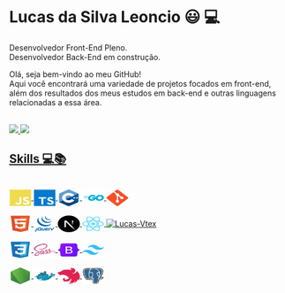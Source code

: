 # Lucas da Silva Leoncio :smiley: :computer:

Desenvolvedor Front-End Pleno. <br />
Desenvolvedor Back-End em construção. <br />

<p>Olá, seja bem-vindo ao meu GitHub! <br /> Aqui você encontrará uma variedade de projetos focados em front-end, além dos resultados dos meus estudos em back-end e outras linguagens relacionadas a essa área.</p>
<br />
<div>
  <a href="https://github.com/lucasdksan">
  <img height="190em" src="https://github-readme-stats.vercel.app/api?username=lucasdksan&show_icons=true&theme=tokyonight&include_all_commits=true&count_private=true"/>
  <img height="190em" src="https://github-readme-stats.vercel.app/api/top-langs/?username=lucasdksan&layout=compact&langs_count=7&theme=tokyonight"/>
</div>
  
## Skills 💻📚
  
<div style="display: inline_block"><br />
  <div>
    <img align="center" alt="Lucas-Js" height="30" width="40" src="https://raw.githubusercontent.com/devicons/devicon/master/icons/javascript/javascript-plain.svg" />
    <img align="center" alt="Lucas-Ts" height="30" width="40" src="https://raw.githubusercontent.com/devicons/devicon/master/icons/typescript/typescript-plain.svg"/>
    <img align="center" alt="Lucas-Cpp" height="30" width="40" src="https://github.com/devicons/devicon/blob/master/icons/cplusplus/cplusplus-original.svg" />
    <img align="center" alt="Lucas-Go" height="30" width="40" src="https://github.com/devicons/devicon/blob/master/icons/go/go-original-wordmark.svg" />
    <img align="center" alt="Lucas-Git" height="30" width="40" src="https://github.com/devicons/devicon/blob/master/icons/git/git-original.svg" />
  </div>
  <br />
  <div>
    <img align="center" alt="Lucas-HTML" height="30" width="40" src="https://raw.githubusercontent.com/devicons/devicon/master/icons/html5/html5-original.svg" />  
    <img align="center" alt="Lucas-JQuery" height="30" width="40" src="https://github.com/devicons/devicon/blob/master/icons/jquery/jquery-plain-wordmark.svg" />
    <img align="center" alt="Lucas-Nextjs" height="30" width="40" src="https://github.com/devicons/devicon/blob/master/icons/nextjs/nextjs-original.svg" />
    <img align="center" alt="Lucas-React" height="30" width="40" src="https://raw.githubusercontent.com/devicons/devicon/master/icons/react/react-original.svg" />
  <img align="center" alt="Lucas-Vtex" height="30" width="40" src="https://vtex.com/wp-content/themes/VTEXTheme/v2/images/base/vtex.svg" />
  </div>
  <br />
  <div>
     <img align="center" alt="Lucas-CSS" height="30" width="40" src="https://raw.githubusercontent.com/devicons/devicon/master/icons/css3/css3-original.svg" />
    <img align="center" alt="Lucas-Sass" height="30" width="40" src="https://github.com/devicons/devicon/blob/master/icons/sass/sass-original.svg" />
    <img align="center" alt="Lucas-Bootstrap" height="30" width="40" src="https://github.com/devicons/devicon/blob/master/icons/bootstrap/bootstrap-original.svg" />
    <img align="center" alt="Lucas-Tailwindcss" height="30" width="40" src="https://github.com/devicons/devicon/blob/master/icons/tailwindcss/tailwindcss-original.svg" />
  </div>
  <br />
  <div>
    <img align="center" alt="Lucas-Node" height="30" width="40" src="https://github.com/devicons/devicon/blob/master/icons/nodejs/nodejs-original.svg" />
    <img align="center" alt="Lucas-Docker" height="30" width="40" src="https://github.com/devicons/devicon/blob/master/icons/docker/docker-original.svg" />
    <img align="center" alt="Lucas-NestJs" height="30" width="40" src="https://github.com/devicons/devicon/blob/master/icons/nestjs/nestjs-original.svg" />
    <img align="center" alt="Lucas-Postgres" height="30" width="40" src="https://github.com/devicons/devicon/blob/master/icons/postgresql/postgresql-original.svg" />
  </div>
</div>

